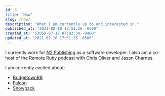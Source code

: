 ```yaml
---
id: 3
title: "Now"
slug: /now/
description: "What I am currently up to and interested in."
published_at: "2021-02-10 17:51:26 -0500"
created_at: "53059-07-17 07:03:34 -0400"
updated_at: "2021-02-10 17:51:26 -0500"
---
```


I currently work for [N2 Publishing](https://n2pub.com/) as a software developer. I also am a co-host of the Remote Ruby podcast with Chris Oliver and Jason Charnes.

I am currently excited about:

- [BridgetownRB](https://www.bridgetownrb.com/)
- [Falcon](https://github.com/socketry/falcon)
- [Snowpack](https://www.snowpack.dev/)
